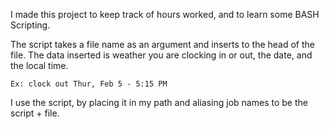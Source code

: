 I made this project to keep track of hours worked, and to learn some BASH Scripting.

The script takes a file name as an argument and inserts to the head of the file.
The data inserted is weather you are clocking in or out, the date, and the local time.

	Ex: clock out Thur, Feb 5 - 5:15 PM

I use the script, by placing it in my path and aliasing job names to be the script + file.
